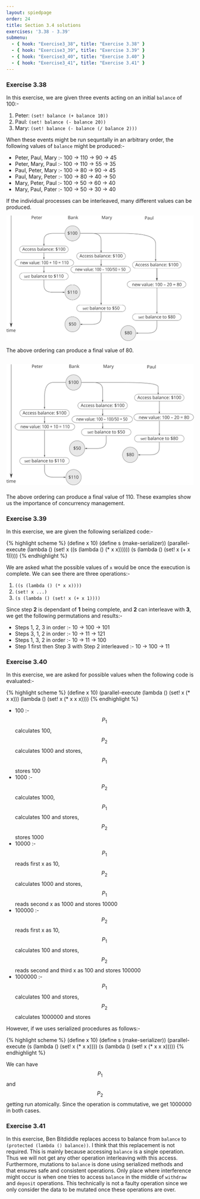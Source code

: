 ```yaml
---
layout: spiedpage
order: 24
title: Section 3.4 solutions
exercises: '3.38 - 3.39'
submenu:
  - { hook: "Exercise3_38", title: "Exercise 3.38" }
  - { hook: "Exercise3_39", title: "Exercise 3.39" }
  - { hook: "Exercise3_40", title: "Exercise 3.40" }
  - { hook: "Exercise3_41", title: "Exercise 3.41" }
---
```


### Exercise 3.38<a id="Exercise3_38">&nbsp;</a>

In this exercise, we are given three events acting on an initial `balance` of 100:-

1. Peter: `(set! balance (+ balance 10))`
2. Paul: `(set! balance (- balance 20))`
3. Mary: `(set! balance (- balance (/ balance 2)))`

When these events might be run sequntally in an arbitrary order, the following values of `balance` might be produced:-

- Peter, Paul, Mary :- 100 -> 110 -> 90 -> 45
- Peter, Mary, Paul :- 100 -> 110 -> 55 -> 35
- Paul, Peter, Mary :- 100 -> 80 -> 90 -> 45
- Paul, Mary, Peter :- 100 -> 80 -> 40 -> 50
- Mary, Peter, Paul :- 100 -> 50 -> 60 -> 40
- Mary, Paul, Pater :- 100 -> 50 -> 30 -> 40

If the individual processes can be interleaved, many different values can be produced.

![Possibility 1](/images/Ex3_38_Part1.svg)

The above ordering can produce a final value of 80.

![Possibility 2](/images/Ex3_38_Part2.svg)
-
The above ordering can produce a final value of 110. These examples show us the importance of concurrency management.

### Exercise 3.39<a id="Exercise3_39">&nbsp;</a>

In this exercise, we are given the following serialized code:-

{% highlight scheme %}
(define x 10)
(define s (make-serializer))
(parallel-execute 
  (lambda () 
    (set! x ((s (lambda () (* x x))))))
  (s (lambda () (set! x (+ x 1)))))
{% endhighlight %}

We are asked what the possible values of `x` would be once the execution is complete. We can see there are three operations:-

1. `((s (lambda () (* x x))))`
2. `(set! x ...)`
3. `(s (lambda () (set! x (+ x 1))))`

Since step **2** is dependant of **1** being complete, and **2** can interleave with **3**, we get the following permutations and results:-

* Steps 1, 2, 3 in order :- 10 -> 100 -> 101
* Steps 3, 1, 2 in order :- 10 -> 11 -> 121
* Steps 1, 3, 2 in order :- 10 -> 11 -> 100
* Step 1 first then Step 3 with Step 2 interleaved :- 10 -> 100 -> 11

### Exercise 3.40<a id="Exercise3_40">&nbsp;</a>

In this exercise, we are asked for possible values when the following code is evaluated:-

{% highlight scheme %}
(define x 10)
(parallel-execute 
 (lambda () (set! x (* x x)))
 (lambda () (set! x (* x x x))))
{% endhighlight %}

* 100 :- $$P_1$$ calculates 100, $$P_2$$ calculates 1000 and stores, $$P_1$$ stores 100
* 1000 :- $$P_2$$ calculates 1000, $$P_1$$ calculates 100 and stores, $$P_2$$ stores 1000
* 10000 :- $$P_1$$ reads first x as 10, $$P_2$$ calculates 1000 and stores, $$P_1$$ reads second x as 1000 and stores 10000
* 100000 :- $$P_2$$ reads first x as 10, $$P_1$$ calculates 100 and stores, $$P_2$$ reads second and third x as 100 and stores 100000
* 1000000 :- $$P_1$$ calculates 100 and stores, $$P_2$$ calculates 1000000 and stores

However, if we uses serialized procedures as follows:-

{% highlight scheme %}
(define x 10)
(define s (make-serializer))
(parallel-execute 
 (s (lambda () (set! x (* x x))))
 (s (lambda () (set! x (* x x x)))))
{% endhighlight %}

We can have $$P_1$$ and $$P_2$$ getting run atomically. Since the operation is commutative, we get 1000000 in both cases.

### Exercise 3.41<a id="Exercise3_41">&nbsp;</a>

In this exercise, Ben Bitdiddle replaces access to balance from `balance` to `(protected (lambda () balance))`. I think that this replacement is not required. This is mainly because accessing `balance` is a single operation. Thus we will not get any other operation interleaving with this access. Furthermore, mutations to `balance` is done using serialized methods and that ensures safe and consistent operations. Only place where interference might occur is when one tries to access `balance` in the middle of `withdraw` and `deposit` operations. This technically is not a faulty operation since we only consider the data to be mutated once these operations are over.